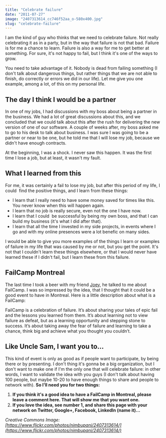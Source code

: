 ```yaml
---
title: "Celebrate failure"
date: "2011-07-27"
image: "2407313614_cc746f52aa_o-580x400.jpg"
slug: "celebrate-failure"
---
```


I am the kind of guy who thinks that we need to celebrate failure. Not really celebrating it as in a party, but in the way that failure is not that bad. Failure is for me a chance to learn. Failure is also a way for me to get better at something. For sure, it's not happy to fail, but I think it's one of the ways to grow.

You need to take advantage of it. Nobody is dead from failing something (I don't talk about dangerous things, but rather things that we are not able to finish, do correctly or errors we did in our life). Let me give you one example, among a lot, of this on my personal life.

## **The day I think I would be a partner**

In one of my jobs, I had discussions with my boss about being a partner in the business. We had a lot of great discussions about this, and we concluded that we could talk about this after the rush for delivering the new version of one of our software. A couple of weeks after, my boss asked me to go to his desk to talk about business. I was sure I was going to be a partner or near to be one, but he told me that I will lose my job, because we didn't have enough contracts.

At the beginning, I was a shock. I never saw this happen. It was the first time I lose a job, but at least, it wasn't my fault.

## **What I learned from this**

For me, it was certainly a fail to lose my job, but after this period of my life, I could  find the positive things, and I learn from these things:

- I learn that I really need to have some money saved for times like this. You never know when this will happen again.
- I learn that no job is really secure, even not the one I have now.
- I learn that I could  be successful by being my own boss, and that I can build my business (it's what I did after that).
- I learn that all the time I invested in my side projects, in events where I go and with my online presences were a lot benefic on many sides.

I would be able to give you more examples of the things I learn or examples of failure in my life that was caused by me or not, but you get the point. It's not that I couldn't learn these things elsewhere, or that I would never have learned these if I didn't fail, but I learn these from this failure.

## **FailCamp Montreal**

The last time I took a beer with my friend [Joey](https://www.joeydevilla.com/ "Joey DeVilla's blog"), he talked to me about FailCamp. I was so impressed by the idea, that I thought that it could be a good event to have in Montreal. Here is a little description about what is a FailCamp:

FailCamp is a celebration of failure. It’s about sharing your tales of epic fail and the lessons you learned from them. It’s about learning not to view failure as defeat, but as a learning opportunity and stepping stone to success. It’s about taking away the fear of failure and learning to take a chance, think big and achieve what you thought you couldn’t.

## Like Uncle Sam, I want you to...

This kind of event is only as good as if people want to participate, by being there or by presenting. I don't thing it's gonna be a big organization, but I don't want to make one if I'm the only one that will celebrate failure: in other words, I want to validate the idea with you guys (I don't talk about having 100 people, but maybe 10-20 to have enough things to share and people to network with). **So I'll need you for two things:**

1. **If you think it's a good idea to have a FailCamp in Montreal, please leave a comment here. That will show me that you want one.**
2. **If you love the idea, see number 1, and share this page with your network on Twitter, Google+, Facebook, LinkedIn (name it)...**

_Creative Commons Image: [https://www.flickr.com/photos/nimbupani/2407313614/](https://www.flickr.com/photos/nimbupani/2407313614/)_
